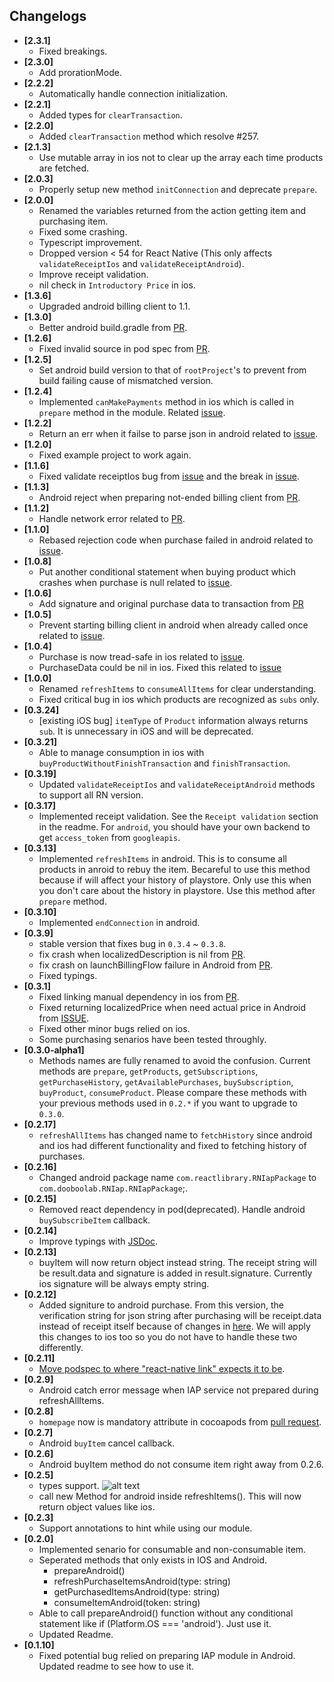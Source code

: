 ## Changelogs
- **[2.3.1]**
  + Fixed breakings.
- **[2.3.0]**
  + Add prorationMode.
- **[2.2.2]**
  + Automatically handle connection initialization.
- **[2.2.1]**
  + Added types for `clearTransaction`.
- **[2.2.0]**
  + Added `clearTransaction` method which resolve #257.
- **[2.1.3]**
  + Use mutable array in ios not to clear up the array each time products are fetched.
- **[2.0.3]**
  + Properly setup new method `initConnection` and deprecate `prepare`.
- **[2.0.0]**
  + Renamed the variables returned from the action getting item and purchasing item.
  + Fixed some crashing.
  + Typescript improvement.
  + Dropped version < 54 for React Native (This only affects `validateReceiptIos` and `validateReceiptAndroid`).
  + Improve receipt validation.
  + nil check in `Introductory Price` in ios.
- **[1.3.6]**
  + Upgraded android billing client to 1.1.
- **[1.3.0]**
  + Better android build.gradle from [PR](https://github.com/dooboolab/react-native-iap/pull/213).
- **[1.2.6]**
  + Fixed invalid source in pod spec from [PR](https://github.com/dooboolab/react-native-iap/pull/212).
- **[1.2.5]**
  + Set android build version to that of `rootProject`'s to prevent from build failing cause of mismatched version.
- **[1.2.4]**
  + Implemented `canMakePayments` method in ios which is called in `prepare` method in the module. Related [issue](https://github.com/dooboolab/react-native-iap/pull/121).
- **[1.2.2]**
  + Return an err when it failse to parse json in android related to [issue](https://github.com/dooboolab/react-native-iap/pull/196).
- **[1.2.0]**
  + Fixed example project to work again.
- **[1.1.6]**
  + Fixed validate receiptIos bug from [issue](https://github.com/dooboolab/react-native-iap/issues/190) and the break in [issue](https://github.com/dooboolab/react-native-iap/pull/188).
- **[1.1.3]**
  + Android reject when preparing not-ended billing client from [PR](https://github.com/dooboolab/react-native-iap/pull/189).
- **[1.1.2]**
  + Handle network error related to [PR](https://github.com/dooboolab/react-native-iap/pull/186).
- **[1.1.0]**
  + Rebased rejection code when purchase failed in android related to [issue](https://github.com/dooboolab/react-native-iap/issues/183).
- **[1.0.8]**
  + Put another conditional statement when buying product which crashes when purchase is null related to [issue](https://github.com/dooboolab/react-native-iap/issues/177).
- **[1.0.6]**
  + Add signature and original purchase data to transaction from [PR](https://github.com/dooboolab/react-native-iap/pull/173)
- **[1.0.5]**
  + Prevent starting billing client in android when already called once related to [issue](https://github.com/dooboolab/react-native-iap/issues/152).
- **[1.0.4]**
  + Purchase is now tread-safe in ios related to [issue](https://github.com/dooboolab/react-native-iap/issues/106).
  + PurchaseData could be nil in ios. Fixed this related to [issue](https://github.com/dooboolab/react-native-iap/issues/158)
- **[1.0.0]**
  + Renamed `refreshItems` to `consumeAllItems` for clear understanding.
  + Fixed critical bug in ios which products are recognized as `subs` only.
- **[0.3.24]**
  + [existing iOS bug] `itemType` of `Product` information always returns `sub`. It is unnecessary in iOS and will be deprecated.
- **[0.3.21]**
  + Able to manage consumption in ios with `buyProductWithoutFinishTransaction` and `finishTransaction`.
- **[0.3.19]**
  + Updated `validateReceiptIos` and `validateReceiptAndroid` methods to support all RN version.
- **[0.3.17]**
  + Implemented receipt validation. See the `Receipt validation` section in the readme. For `android`, you should have your own backend to get `access_token` from `googleapis`.
- **[0.3.13]**
  + Implemented `refreshItems` in android. This is to consume all products in anroid to rebuy the item. Becareful to use this method because if will affect your history of playstore. Only use this when you don't care about the history in playstore. Use this method after `prepare` method.
- **[0.3.10]**
  + Implemented `endConnection` in android.
- **[0.3.9]**
  + stable version that fixes bug in `0.3.4` ~ `0.3.8`.
  + fix crash when localizedDescription is nil from [PR](https://github.com/dooboolab/react-native-iap/pull/112).
  + fix crash on launchBillingFlow failure in Android from [PR](https://github.com/dooboolab/react-native-iap/pull/107).
  + Fixed typings.
- **[0.3.1]**
  + Fixed linking manual dependency in ios from [PR](https://github.com/dooboolab/react-native-iap/pull/94).
  + Fixed returning localizedPrice when need actual price in Android from [ISSUE](https://github.com/dooboolab/react-native-iap/issues/86).
  + Fixed other minor bugs relied on ios.
  + Some purchasing senarios have been tested throughly.
- **[0.3.0-alpha1]**
  + Methods names are fully renamed to avoid the confusion. Current methods are `prepare`, `getProducts`, `getSubscriptions`, `getPurchaseHistory`, `getAvailablePurchases`, `buySubscription`, `buyProduct`, `consumeProduct`. Please compare these methods with your previous methods used in `0.2.*` if you want to upgrade to `0.3.0`.
- **[0.2.17]**
  + `refreshAllItems` has changed name to `fetchHistory` since android and ios had different functionality and fixed to fetching history of purchases.
- **[0.2.16]**
  + Changed android package name `com.reactlibrary.RNIapPackage` to `com.dooboolab.RNIap.RNIapPackage`;.
- **[0.2.15]**
  + Removed react dependency in pod(deprecated). Handle android `buySubscribeItem` callback.
- **[0.2.14]**
  + Improve typings with [JSDoc](https://github.com/dooboolab/react-native-iap/commit/5c91392136837a10c85c6c073cc254f4c2f98249).
- **[0.2.13]**
  + buyItem will now return object instead string. The receipt string will be result.data and signature is added in result.signature. Currently ios signature will be always empty string.
- **[0.2.12]**
  + Added signiture to android purchase. From this version, the verification string for json string after purchasing will be receipt.data instead of receipt itself because of changes in [here](https://github.com/dooboolab/react-native-iap/issues/31). We will apply this changes to ios too so you do not have to handle these two differently.
- **[0.2.11]**
  + [Move podspec to where "react-native link" expects it to be](https://github.com/dooboolab/react-native-iap/commit/6c2389719663f90de1862cf14dfd4d3e3d670d1b).
- **[0.2.9]**
  + Android catch error message when IAP service not prepared during refreshAllItems.
- **[0.2.8]**
  + `homepage` now is mandatory attribute in cocoapods from [pull request](https://github.com/dooboolab/react-native-iap/pull/21).
- **[0.2.7]**
  + Android `buyItem` cancel callback.
- **[0.2.6]**
  + Android buyItem method do not consume item right away from 0.2.6.
- **[0.2.5]**
  + types support.
    ![alt text](https://firebasestorage.googleapis.com/v0/b/bookoo-89f6c.appspot.com/o/typing%20screen%20shot.png?alt=media&token=ea2ef1f3-50af-4d9c-8388-7fd22ddc8aa0)
  + call new Method for android inside refreshItems(). This will now return object values like ios.
- **[0.2.3]**
  + Support annotations to hint while using our module.
- **[0.2.0]**
  + Implemented senario for consumable and non-consumable item.
  + Seperated methods that only exists in IOS and Android.
    - prepareAndroid()
    - refreshPurchaseItemsAndroid(type: string)
    - getPurchasedItemsAndroid(type: string)
    - consumeItemAndroid(token: string)
  + Able to call prepareAndroid() function without any conditional statement like if (Platform.OS === 'android'). Just use it.
  + Updated Readme.
- **[0.1.10]**
  + Fixed potential bug relied on preparing IAP module in Android. Updated readme to see how to use it.
